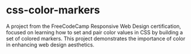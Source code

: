 # css-color-markers
A project from the FreeCodeCamp Responsive Web Design certification, focused on learning how to set and pair color values in CSS by building a set of colored markers. This project demonstrates the importance of color in enhancing web design aesthetics.
